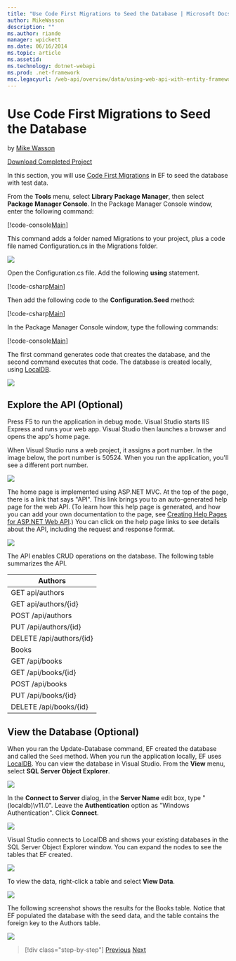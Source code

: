 ```yaml
---
title: "Use Code First Migrations to Seed the Database | Microsoft Docs"
author: MikeWasson
description: ""
ms.author: riande
manager: wpickett
ms.date: 06/16/2014
ms.topic: article
ms.assetid: 
ms.technology: dotnet-webapi
ms.prod: .net-framework
msc.legacyurl: /web-api/overview/data/using-web-api-with-entity-framework/part-3
---
```

Use Code First Migrations to Seed the Database
====================
by [Mike Wasson](https://github.com/MikeWasson)

[Download Completed Project](https://github.com/MikeWasson/BookService)

In this section, you will use [Code First Migrations](https://msdn.microsoft.com/en-us/data/jj591621) in EF to seed the database with test data.

From the **Tools** menu, select **Library Package Manager**, then select **Package Manager Console**. In the Package Manager Console window, enter the following command:

[!code-console[Main](part-3/samples/sample1.cmd)]

This command adds a folder named Migrations to your project, plus a code file named Configuration.cs in the Migrations folder.

![](part-3/_static/image1.png)

Open the Configuration.cs file. Add the following **using** statement.

[!code-csharp[Main](part-3/samples/sample2.cs)]

Then add the following code to the **Configuration.Seed** method:

[!code-csharp[Main](part-3/samples/sample3.cs)]

In the Package Manager Console window, type the following commands:

[!code-console[Main](part-3/samples/sample4.cmd)]

The first command generates code that creates the database, and the second command executes that code. The database is created locally, using [LocalDB](https://msdn.microsoft.com/en-us/library/hh510202.aspx).

![](part-3/_static/image2.png)

## Explore the API (Optional)

Press F5 to run the application in debug mode. Visual Studio starts IIS Express and runs your web app. Visual Studio then launches a browser and opens the app's home page.

When Visual Studio runs a web project, it assigns a port number. In the image below, the port number is 50524. When you run the application, you'll see a different port number.

![](part-3/_static/image3.png)

The home page is implemented using ASP.NET MVC. At the top of the page, there is a link that says "API". This link brings you to an auto-generated help page for the web API. (To learn how this help page is generated, and how you can add your own documentation to the page, see [Creating Help Pages for ASP.NET Web API](../../getting-started-with-aspnet-web-api/creating-api-help-pages.md).) You can click on the help page links to see details about the API, including the request and response format.

![](part-3/_static/image4.png)

The API enables CRUD operations on the database. The following table summarizes the API.

| Authors |
| --- |
| GET api/authors | Get all authors. |
| GET api/authors/{id} | Get an author by ID. |
| POST /api/authors | Create a new author. |
| PUT /api/authors/{id} | Update an existing author. |
| DELETE /api/authors/{id} | Delete an author. |
| Books |
| GET /api/books | Get all books. |
| GET /api/books/{id} | Get a book by ID. |
| POST /api/books | Create a new book. |
| PUT /api/books/{id} | Update an existing book. |
| DELETE /api/books/{id} | Delete a book. |

## View the Database (Optional)

When you ran the Update-Database command, EF created the database and called the `Seed` method. When you run the application locally, EF uses [LocalDB](https://blogs.msdn.com/b/sqlexpress/archive/2011/07/12/introducing-localdb-a-better-sql-express.aspx). You can view the database in Visual Studio. From the **View** menu, select **SQL Server Object Explorer**.

![](part-3/_static/image5.png)

In the **Connect to Server** dialog, in the **Server Name** edit box, type "(localdb)\v11.0". Leave the **Authentication** option as "Windows Authentication". Click **Connect**.

![](part-3/_static/image6.png)

Visual Studio connects to LocalDB and shows your existing databases in the SQL Server Object Explorer window. You can expand the nodes to see the tables that EF created.

![](part-3/_static/image7.png)

To view the data, right-click a table and select **View Data**.

![](part-3/_static/image8.png)

The following screenshot shows the results for the Books table. Notice that EF populated the database with the seed data, and the table contains the foreign key to the Authors table.

![](part-3/_static/image9.png)

>[!div class="step-by-step"]
[Previous](part-2.md)
[Next](part-4.md)